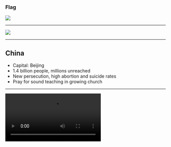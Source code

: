### Flag

![](https://upload.wikimedia.org/wikipedia/commons/f/fa/Flag_of_the_People%27s_Republic_of_China.svg)

---

![](https://upload.wikimedia.org/wikipedia/commons/7/78/People%27s_Republic_of_China_%28orthographic_projection%29.svg)

---

## China

- Capital: Beijing
- 1.4 billion people, millions unreached
- New persecution, high abortion and suicide rates
- Pray for sound teaching in growing church

---

![](https://storage.cloud.google.com/prayer-videos/country/china.mp4)
